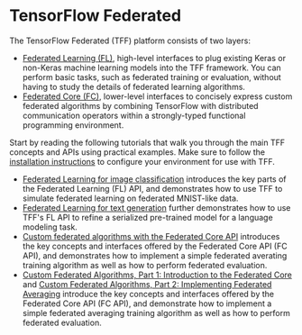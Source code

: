 # TensorFlow Federated

The TensorFlow Federated (TFF) platform consists of two layers:

*   [Federated Learning (FL)](federated_learning.md), high-level interfaces to
    plug existing Keras or non-Keras machine learning models into the TFF
    framework. You can perform basic tasks, such as federated training or
    evaluation, without having to study the details of federated learning
    algorithms.
*   [Federated Core (FC)](federated_core.md), lower-level interfaces to concisely
    express custom federated algorithms by combining TensorFlow with distributed
    communication operators within a strongly-typed functional programming
    environment.

Start by reading the following tutorials that walk you through the main TFF
concepts and APIs using practical examples. Make sure to follow the
[installation instructions](install.md) to configure your environment for use
with TFF.

*   [Federated Learning for image classification](tutorials/federated_learning_for_image_classification.ipynb)
    introduces the key parts of the Federated Learning (FL) API, and
    demonstrates how to use TFF to simulate federated learning on federated
    MNIST-like data.
*   [Federated Learning for text generation](tutorials/federated_learning_for_text_generation.ipynb)
    further demonstrates how to use TFF's FL API to refine a serialized
    pre-trained model for a language modeling task.
*   [Custom federated algorithms with the Federated Core API](tutorials/custom_federated_algorithms.ipynb)
    introduces the key concepts and interfaces offered by the Federated Core API
    (FC API), and demonstrates how to implement a simple federated averating
    training algorithm as well as how to perform federated evaluation.
*   [Custom Federated Algorithms, Part 1: Introduction to the Federated Core](tutorials/custom_federated_algorithms_1.ipynb) and
    [Custom Federated Algorithms, Part 2: Implementing Federated Averaging](tutorials/custom_federated_algorithms_2.ipynb)
    introduce the key concepts and interfaces offered by the Federated Core API
    (FC API), and demonstrate how to implement a simple federated averaging
    training algorithm as well as how to perform federated evaluation.
